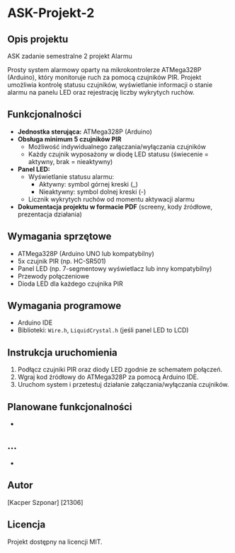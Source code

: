 # ASK-Projekt-2

## Opis projektu

ASK zadanie semestralne 2 projekt Alarmu

Prosty system alarmowy oparty na mikrokontrolerze ATMega328P (Arduino), który monitoruje ruch za pomocą czujników PIR. Projekt umożliwia kontrolę statusu czujników, wyświetlanie informacji o stanie alarmu na panelu LED oraz rejestrację liczby wykrytych ruchów.

## Funkcjonalności

- **Jednostka sterująca:** ATMega328P (Arduino)
- **Obsługa minimum 5 czujników PIR**
  - Możliwość indywidualnego załączania/wyłączania czujników
  - Każdy czujnik wyposażony w diodę LED statusu (świecenie = aktywny, brak = nieaktywny)
- **Panel LED:**
  - Wyświetlanie statusu alarmu:
    - Aktywny: symbol górnej kreski (\_)
    - Nieaktywny: symbol dolnej kreski (-)
  - Licznik wykrytych ruchów od momentu aktywacji alarmu
- **Dokumentacja projektu w formacie PDF** (screeny, kody źródłowe, prezentacja działania)

## Wymagania sprzętowe

- ATMega328P (Arduino UNO lub kompatybilny)
- 5x czujnik PIR (np. HC-SR501)
- Panel LED (np. 7-segmentowy wyświetlacz lub inny kompatybilny)
- Przewody połączeniowe
- Dioda LED dla każdego czujnika PIR

## Wymagania programowe

- Arduino IDE
- Biblioteki: `Wire.h`, `LiquidCrystal.h` (jeśli panel LED to LCD)

## Instrukcja uruchomienia

1. Podłącz czujniki PIR oraz diody LED zgodnie ze schematem połączeń.
2. Wgraj kod źródłowy do ATMega328P za pomocą Arduino IDE.
3. Uruchom system i przetestuj działanie załączania/wyłączania czujników.

## Planowane funkcjonalności

-

## ...

-

## Autor

[Kacper Szponar]
[21306]

## Licencja

Projekt dostępny na licencji MIT.
